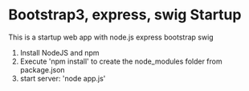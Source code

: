 Bootstrap3, express, swig Startup
=========

This is a startup web app with node.js express bootstrap swig

1. Install NodeJS and npm
2. Execute 'npm install' to create the node_modules folder from package.json
3. start server: 'node app.js'
